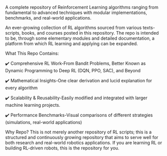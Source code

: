 A complete repository of Reinforcement Learning algorithms ranging from fundamental to advanced techniques with modular implementations, benchmarks, and real-world applications.

An ever-growing collection of RL algorithms sourced from various texts-scripts, books, and courses posted in this repository. The repo is intended to be, through some elementary modules and detailed documentation, a platform from which RL learning and applying can be expanded.

What This Repo Contains:

✔️ Comprehensive RL Work-From Bandit Problems, Better Known as Dynamic Programming to Deep RL (DQN, PPO, SAC), and Beyond

✔️ Mathematical Insights-One clear derivation and lucid explanation for every algorithm

✔️ Scalability & Reusability-Easily modified and integrated with larger machine learning projects.

✔️ Performance Benchmarks-Visual comparisons of different strategies (simulations, real-world applications)

Why Repo? This is not merely another repository of RL scripts; this is a structured and continuously growing repository that aims to serve well for both research and real-world robotics applications. If you are learning RL or building RL-driven robots, this is the repository for you. 
